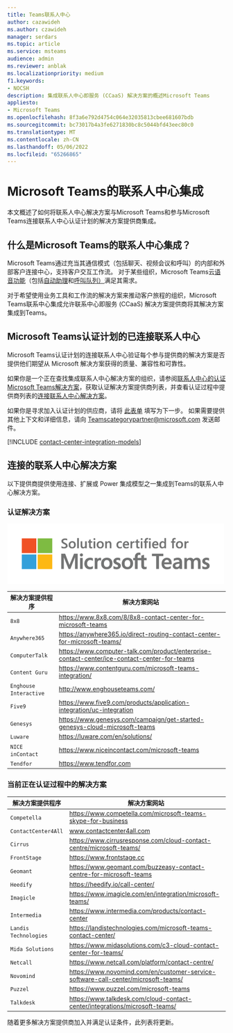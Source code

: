 ```yaml
---
title: Teams联系人中心
author: cazawideh
ms.author: czawideh
manager: serdars
ms.topic: article
ms.service: msteams
audience: admin
ms.reviewer: anblak
ms.localizationpriority: medium
f1.keywords:
- NOCSH
description: 集成联系人中心即服务 (CCaaS) 解决方案的概述Microsoft Teams
appliesto:
- Microsoft Teams
ms.openlocfilehash: 8f3a6e792d4754c064e32035813cbee681607bdb
ms.sourcegitcommit: bc73017b4a3fe6271830bc8c5044bfd43eec80c0
ms.translationtype: MT
ms.contentlocale: zh-CN
ms.lasthandoff: 05/06/2022
ms.locfileid: "65266865"
---
```

# <a name="contact-center-integrations-for-microsoft-teams"></a>Microsoft Teams的联系人中心集成

  本文概述了如何将联系人中心解决方案与Microsoft Teams和参与Microsoft Teams连接联系人中心认证计划的解决方案提供商集成。

## <a name="what-is-contact-center-integration-for-microsoft-teams"></a>什么是Microsoft Teams的联系人中心集成？

Microsoft Teams通过充当其通信模式（包括聊天、视频会议和呼叫）的内部和外部客户连接中心，支持客户交互工作流。 对于某些组织，Microsoft Teams云[语音功能](./cloud-voice-landing-page.md)（包括[自动助理](./what-are-phone-system-auto-attendants.md)和[呼叫队列）](./create-a-phone-system-call-queue.md)满足其需求。

对于希望使用业务工具和工作流的解决方案来推动客户旅程的组织，Microsoft Teams联系中心集成允许联系中心即服务 (CCaaS) 解决方案提供商将其解决方案集成到Teams。


## <a name="connected-contact-center-for-microsoft-teams-certification-program"></a>Microsoft Teams认证计划的已连接联系人中心

Microsoft Teams认证计划的连接联系人中心验证每个参与提供商的解决方案是否提供他们期望从 Microsoft 解决方案获得的质量、兼容性和可靠性。

如果你是一个正在查找集成联系人中心解决方案的组织，请参阅[联系人中心的认证Microsoft Teams解决方案](https://cloudpartners.transform.microsoft.com/contact-center-solutions)，获取认证解决方案提供商列表，并查看认证过程中提供商列表的[连接联系人中心解决方案](#connected-contact-center-solutions)。

如果你是寻求加入认证计划的供应商，请将 [此表单](https://aka.ms/CallingPlatformIntake) 填写为下一步。 如果需要提供其他上下文和详细信息，请向 [Teamscategorypartner@microsoft.com](mailto:Teamscategorypartner@microsoft.com) 发送邮件。

[!INCLUDE [contact-center-integration-models](./includes/contact-center-integration-models.md)]


## <a name="connected-contact-center-solutions"></a>连接的联系人中心解决方案

以下提供商提供使用连接、扩展或 Power 集成模型之一集成到Teams的联系人中心解决方案。

### <a name="certified-solutions"></a>认证解决方案

![认证徽章。](media/English_Solution_Certified_Teams_badge_noBkgrd_GrayText_RGB_500px.png)

|  解决方案提供程序                                                                                                                               |  解决方案网站                                                                                                                                                                                                                                                                                                                                                                                                                                                              |
| ---------------------------------------------------------------------------------------------------------------------------------------- | -------------------------------------------------------------------------------------------------------------------------------------------------------------------------------------------------------------------------------------------------------------------------------------------------------------------------------------------------------------------------------------------------------------------------------------------------------------------------------- |
| `8x8` | https://www.8x8.com/8/8x8-contact-center-for-microsoft-teams                                                    |
| `Anywhere365` | https://anywhere365.io/direct-routing-contact-center-for-microsoft-teams/                                      |
| `ComputerTalk` | https://www.computer-talk.com/product/enterprise-contact-center/ice-contact-center-for-teams         |
| `Content Guru` | https://www.contentguru.com/microsoft-teams-integration/    |
| `Enghouse Interactive` | http://www.enghouseteams.com/         |
| `Five9` | https://www.five9.com/products/application-integration/uc-integration                                                   |
| `Genesys` | https://www.genesys.com/campaign/get-started-genesys-cloud-microsoft-teams                                      |
| `Luware` | https://luware.com/en/solutions/                                                                                       |
| `NICE inContact` | https://www.niceincontact.com/microsoft-teams                                                            |
| `Tendfor` | https://www.tendfor.com                                                            |


### <a name="solutions-currently-in-the-certification-process"></a>当前正在认证过程中的解决方案

|  解决方案提供程序                                                                                                                               |  解决方案网站                                                                                                                                                                                                                                                                                                                                                                                                                                                              |
| ---------------------------------------------------------------------------------------------------------------------------------------- | -------------------------------------------------------------------------------------------------------------------------------------------------------------------------------------------------------------------------------------------------------------------------------------------------------------------------------------------------------------------------------------------------------------------------------------------------------------------------------- |
| `Competella` | https://www.competella.com/microsoft-teams-skype-for-business                                  |
| `ContactCenter4All` | www.contactcenter4all.com |
| `Cirrus` | https://www.cirrusresponse.com/cloud-contact-centre/microsoft-teams/ |
| `FrontStage` | https://www.frontstage.cc                                                                                        |
| `Geomant` | https://www.geomant.com/buzzeasy-contact-centre-for-microsoft-teams                                                  |
| `Heedify` | https://heedify.io/call-center/                                                 |
| `Imagicle` | https://www.imagicle.com/en/integration/microsoft-teams/                                                                                        |
| `Intermedia` | https://www.intermedia.com/products/contact-center                          |
| `Landis Technologies` | https://landistechnologies.com/microsoft-teams-contact-center/                                          |
| `Mida Solutions` | https://www.midasolutions.com/c3-cloud-contact-center-for-teams/                                        |
| `Netcall` | https://www.netcall.com/platform/contact-centre/                         |
| `Novomind` | https://www.novomind.com/en/customer-service-software-call-center/microsoft-teams/                             |
| `Puzzel` | https://www.puzzel.com/microsoft-teams                            |
| `Talkdesk` | https://www.talkdesk.com/cloud-contact-center/integrations/microsoft-teams/                                  |

随着更多解决方案提供商加入并满足认证条件，此列表将更新。
